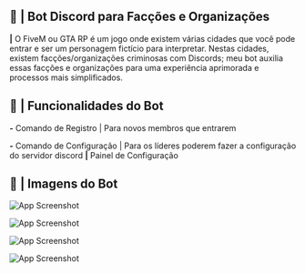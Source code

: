 ## 🤖 | Bot Discord para Facções e Organizações

**|** O FiveM ou GTA RP é um jogo onde existem várias cidades que você pode entrar e ser um personagem fictício para interpretar. Nestas cidades, existem facções/organizações criminosas com Discords; meu bot auxilia essas facções e organizações para uma experiência aprimorada e processos mais simplificados.




## 🧵 | Funcionalidades do Bot

**-** Comando de Registro | Para novos membros que entrarem

**-** Comando de Configuração | Para os líderes poderem fazer a configuração do servidor discord
**|** Painel de Configuração
## 🌆 | Imagens do Bot

![App Screenshot](https://i.imgur.com/iByPSrO.png)

![App Screenshot](https://i.imgur.com/7o5yw9X.png)

![App Screenshot](https://i.imgur.com/6rAvvdM.png)

![App Screenshot](https://i.imgur.com/rkhlBRv.png)